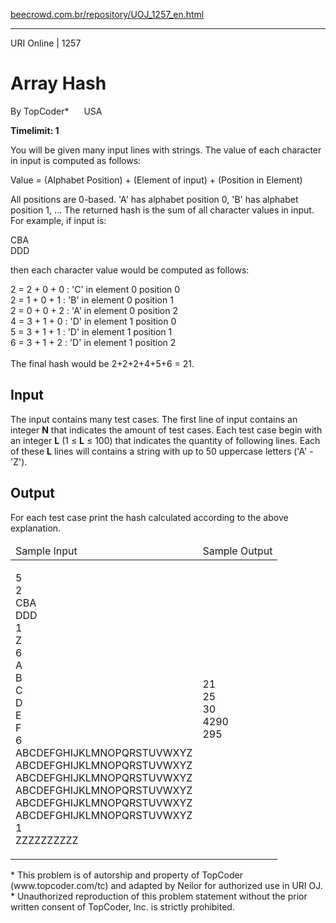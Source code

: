 <p><a href="https://www.beecrowd.com.br/repository/UOJ_1257_en.html">beecrowd.com.br/repository/UOJ_1257_en.html</a></p><hr>
    <div>
      <span>URI Online | 1257</span>
      <h1>Array Hash</h1>
      <div><p>
         By TopCoder* <img alt="" src="https://resources.beecrowd.com.br/gallery/images/flags/us.gif" style="width: 16px; height: 11px;"> USA</p>
      </div>
      <strong>Timelimit: 1</strong>
    </div>
    <div>
    <div>
      <p>
       You will be given many input lines with strings. The value of each character in input is computed as follows:</p>
      <p>
       Value = (Alphabet Position) + (Element of input) + (Position in Element)</p>
      <p>
      All positions are 0-based. 'A' has alphabet position 0, 'B' has alphabet position 1, ... The returned hash is the sum of all character values in input. For example, if input is:</p>
      <p>
       CBA<br>
       DDD</p>
      <p>
       then each character value would be computed as follows:</p>
      <p>
      <span>2 = 2 + 0 + 0 : 'C' in element 0 position 0<br>
       2 = 1 + 0 + 1 : 'B' in element 0 position 1<br>
       2 = 0 + 0 + 2 : 'A' in element 0 position 2<br>
       4 = 3 + 1 + 0 : 'D' in element 1 position 0<br>
       5 = 3 + 1 + 1 : 'D' in element 1 position 1<br>
       6 = 3 + 1 + 2 : 'D' in element 1 position 2</span><br>
      <br>
       The final hash would be 2+2+2+4+5+6 = 21.</p>
    </div>
    <h2>Input</h2>
    <div>
      <p>
      The input contains many test cases. The first line of input contains an integer <strong>N</strong> that indicates the amount of test cases. Each test case begin with an integer <strong>L</strong>
      (1 ≤ <strong>L</strong> ≤ 100) that indicates the quantity of following lines. Each of these <strong>L</strong> lines will contains a string with up to 50 uppercase letters ('A' - 'Z').</p>
    </div>
    <h2>Output</h2>
    <div>
      <p>
       For each test case print the hash calculated according to the above explanation.</p>
    </div>
    <div></div>
    <table>
      <thead>
        <tr>
          <td>Sample Input</td>
          <td>Sample Output</td>
        </tr>
      </thead>
      <tbody>
        <tr>
          <td>
            <p>
             5<br>
             2<br>
             CBA<br>
             DDD<br>
             1<br>
             Z<br>
             6<br>
             A<br>
             B<br>
             C<br>
             D<br>
             E<br>
             F<br>
             6<br>
             ABCDEFGHIJKLMNOPQRSTUVWXYZ<br>
             ABCDEFGHIJKLMNOPQRSTUVWXYZ<br>
             ABCDEFGHIJKLMNOPQRSTUVWXYZ<br>
             ABCDEFGHIJKLMNOPQRSTUVWXYZ<br>
             ABCDEFGHIJKLMNOPQRSTUVWXYZ<br>
             ABCDEFGHIJKLMNOPQRSTUVWXYZ<br>
             1<br>
             ZZZZZZZZZZ</p>
          </td>
          <td>
            <p>
             21<br>
             25<br>
             30<br>
             4290<br>
             295</p>
          </td>
        </tr>
      </tbody>
    </table>
    <p>
  </p><p>
   * This problem is of autorship and property of TopCoder (www.topcoder.com/tc) and adapted by Neilor for authorized use in URI OJ.<br>
  * Unauthorized reproduction of this problem statement without the prior written consent of TopCoder, Inc. is strictly prohibited.</p>
</div>